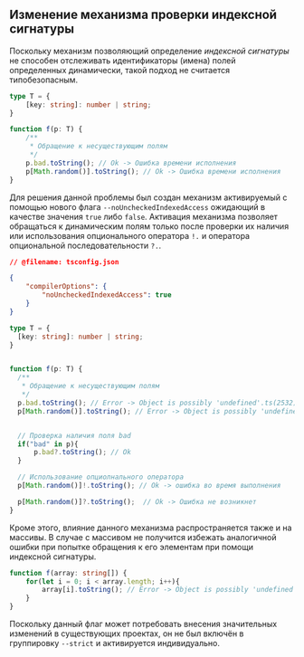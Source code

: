 ## Изменение механизма проверки индексной сигнатуры

Поскольку механизм позволяющий определение _индексной сигнатуры_ не способен отслеживать идентификаторы (имена) полей определенных динамически, такой подход не считается типобезопасным.

`````ts
type T = {
    [key: string]: number | string;
}

function f(p: T) {
    /**
     * Обращение к несуществующим полям
     */
    p.bad.toString(); // Ok -> Ошибка времени исполнения
    p[Math.random()].toString(); // Ok -> Ошибка времени исполнения
}
`````

Для решения данной проблемы был создан механизм активируемый с помощью нового флага `--noUncheckedIndexedAccess` ожидающий в качестве значения `true` либо `false`. Активация механизма позволяет обращаться к динамическим полям только после проверки их наличия или использования опционального оператора `!.` и оператора опциональной последовательности `?.`.

`````json
// @filename: tsconfig.json

{
    "compilerOptions": {
        "noUncheckedIndexedAccess": true
    }
}
`````

`````ts
type T = {
  [key: string]: number | string;
}


function f(p: T) {
  /**
   * Обращение к несуществующим полям
   */
  p.bad.toString(); // Error -> Object is possibly 'undefined'.ts(2532)
  p[Math.random()].toString(); // Error -> Object is possibly 'undefined'.ts(2532)


  // Проверка наличия поля bad
  if("bad" in p){
      p.bad?.toString(); // Ok
  }

  // Использование опциолнального оператора
  p[Math.random()]!.toString(); // Ok -> ошибка во время выполнения

  p[Math.random()]?.toString();  // Ok -> Ошибка не возникнет
}
`````

Кроме этого, влияние данного механизма распространяется также и на массивы. В случае с массивом не получится избежать аналогичной ошибки при попытке обращения к его элементам при помощи индексной сигнатуры.

`````ts
function f(array: string[]) {
    for(let i = 0; i < array.length; i++){
        array[i].toString(); // Error -> Object is possibly 'undefined'.
    }
}
`````

Поскольку данный флаг может потребовать внесения значительных изменений в существующих проектах, он не был включён в группировку `--strict` и активируется индивидуально.
